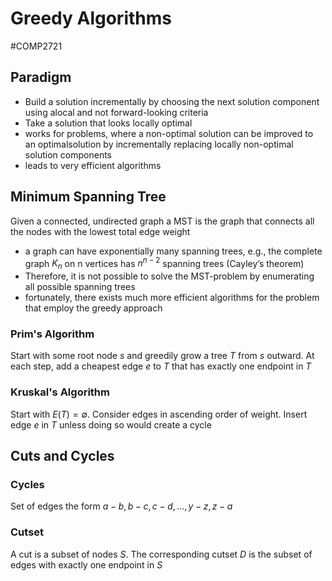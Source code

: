 # Greedy Algorithms
#COMP2721 
## Paradigm
- Build a solution incrementally by choosing the next solution component using alocal and not forward-looking criteria
- Take a solution that looks locally optimal
- works for problems, where a non-optimal solution can be improved to an optimalsolution by incrementally replacing locally non-optimal solution components
- leads to very efficient algorithms
## Minimum Spanning Tree
Given a connected, undirected graph a MST is the graph that connects all the nodes with the lowest total edge weight
- a graph can have exponentially many spanning trees, e.g., the complete graph $K_n$ on n vertices has $n^{n−2}$ spanning trees (Cayley’s theorem)
- Therefore, it is not possible to solve the MST-problem by enumerating all possible spanning trees
- fortunately, there exists much more efficient algorithms for the problem that employ the greedy approach
### Prim's Algorithm
Start with some root node $s$ and greedily grow a tree $T$ from $s$ outward. At each step, add a cheapest edge $e$ to $T$ that has exactly one endpoint in $T$
### Kruskal's Algorithm
Start with $E(T ) = ∅$. Consider edges in ascending order of weight. Insert edge $e \text{ in } T$ unless doing so would create a cycle
## Cuts and Cycles
### Cycles
Set of edges the form $a-b, b-c, c-d, . . . , y-z, z-a$
### Cutset
A cut is a subset of nodes $S$. The corresponding cutset $D$ is the subset of edges with exactly one endpoint in $S$
